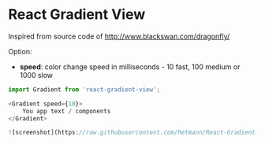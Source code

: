# React Gradient View

Inspired from source code of http://www.blackswan.com/dragonfly/

Option:
- **speed**: color change speed in milliseconds - 10 fast, 100 medium or 1000 slow  

```js
import Gradient from 'react-gradient-view';

<Gradient speed={10}>
	You app text / components
</Gradient>

![screenshot](https://raw.githubusercontent.com/hetmann/React-Gradient-View/master/screenshot.png)

